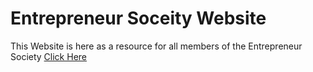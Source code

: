 # Entrepreneur Soceity Website
This Website is here as a resource for all members of the Entrepreneur Society
[Click Here](https://thomaselucas.github.io/ent-soceity-website/)
